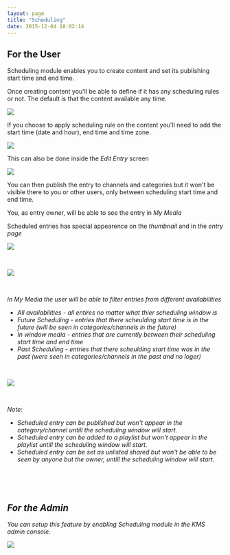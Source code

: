 ```yaml
---
layout: page
title: "Scheduling"
date: 2015-12-04 18:02:14
---
```


<h2>
    For the User
  </h2>
  
  <p>
    Scheduling module enables you to create content and set its publishing start time and end time.
  </p>
  
  <p>
    Once creating content you'll be able to define if it has any scheduling rules or not. The default is that the content available any time.
  </p>
  
  <p>
    <img src="{{site.url}}/assets/2642">
  </p>
  
  <p>
    If you choose to apply scheduling rule on the content you'll need to add the start time (date and hour), end time and time zone.
  </p>
  
  <p>
    <img src="{{site.url}}/assets/2643">
  </p>
  
  <p>
    This can also be done inside the <em>Edit Entry</em> screen
  </p>
  
  <p>
    <img src="{{site.url}}/assets/2644">
  </p>
  
  <p>
    You can then publish the entry to channels and categories but it won't be visible there to you or other users, only between scheduling start time and end time.
  </p>
  
  <p>
    You, as entry owner, will be able to see the entry in <em>My Media</em>
  </p>
  
  <p>
    Scheduled entries has special appearence on the <em>thumbnail</em> and in the <em>entry page</em>
  </p>
  
  <p>
    <em><img src="{{site.url}}/assets/2645">
  </p>
  
  <p>
    <em> </em>
  </p>
  
  <p>
    <em><img src="{{site.url}}/assets/2646">
  </p>
  
  <p>
    <em> </em>
  </p>
  
  <p>
    In <em>My Media</em> the user will be able to filter entries from different availabilities
  </p>
  
  <ul>
    <li>
      All availabilities - all entires no matter what thier scheduling window is
    </li>
    <li>
      Future Scheduling - entries that there scheulding start time is in the future (will be seen in categories/channels in the future)
    </li>
    <li>
      In window media - entries that are currently between their scheduling start time and end time
    </li>
    <li>
      Past Scheduling - entries that there scheulding start time was in the past (were seen in categories/channels in the past and no loger)
    </li>
  </ul>
  
  <p>
     
  </p>
  
  <p>
    <em><img src="{{site.url}}/assets/2647">
  </p>
  
  <p>
     
  </p>
  
  <p>
    Note:
  </p>
  
  <ul>
    <li>
      Scheduled entry can be <em>published</em> but won't appear in the <em>category/channel</em> untill the scheduling window will start.
    </li>
    <li>
      Scheduled entry can be added to a <em>playlist</em> but won't appear in the playlist untill the scheduling window will start.
    </li>
    <li>
      Scheduled entry can be set as <em>unlisted</em> shared but won't be able to be seen by anyone but the owner, untill the scheduling window will start.
    </li>
  </ul>
  
  <p>
     
  </p>
  
  <p>
     
  </p>
  
  <h2>
    For the Admin
  </h2>
  
  <p>
    You can setup this feature by enabling <em>Scheduling</em> module in the KMS admin console.
  </p>
  
  <p>
    <img src="{{site.url}}/assets/2641">
  </p>